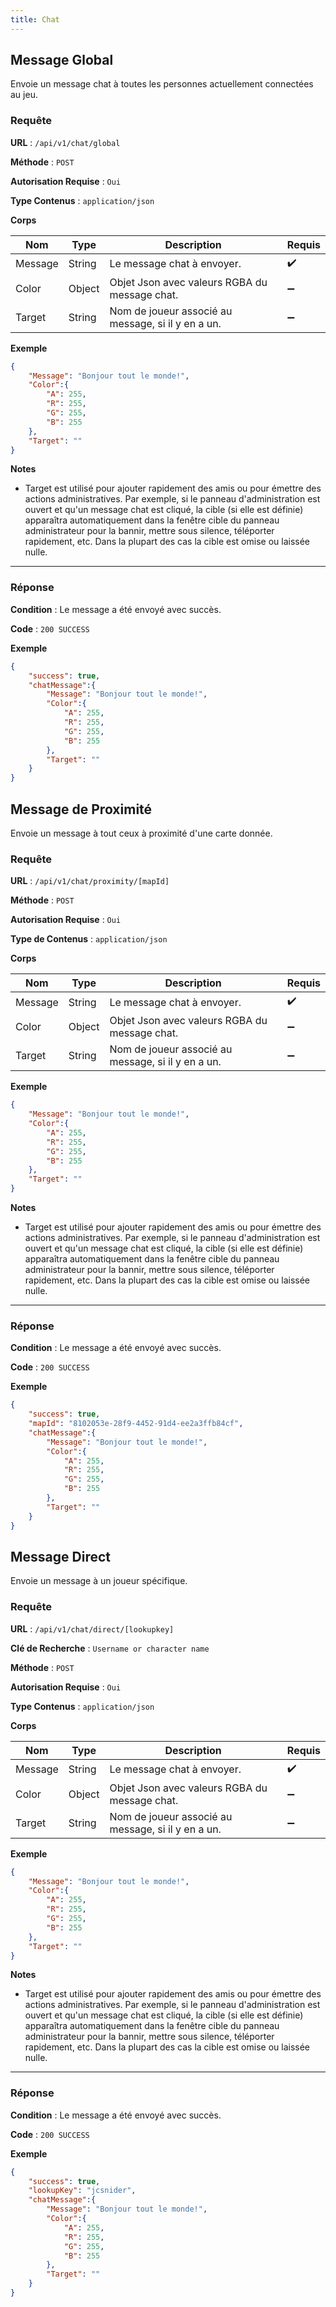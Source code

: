 ```yaml
---
title: Chat
---
```




## Message Global

Envoie un message chat à toutes les personnes actuellement connectées au jeu.

### Requête

**URL** : `/api/v1/chat/global`

**Méthode** : `POST`

**Autorisation Requise** : `Oui`

**Type Contenus** : `application/json`

**Corps**

| Nom   | Type | Description | Requis |
| ----- | ---- |------------ | -------- |
| Message | String  | Le message chat à envoyer. | :heavy_check_mark: |
| Color | Object  | Objet Json avec valeurs RGBA du message chat. | :heavy_minus_sign: |
| Target | String  | Nom de joueur associé au message, si il y en a un. | :heavy_minus_sign: |

**Exemple**

```json
{
	"Message": "Bonjour tout le monde!",
	"Color":{
		"A": 255,
		"R": 255,
		"G": 255,
		"B": 255
	},
	"Target": ""
}
```


**Notes**

* Target est utilisé pour ajouter rapidement des amis ou pour émettre des actions administratives. Par exemple, si le panneau d'administration est ouvert et qu'un message chat est cliqué, la cible (si elle est définie) apparaîtra automatiquement dans la fenêtre cible du panneau administrateur pour la bannir, mettre sous silence, téléporter rapidement, etc.  Dans la plupart des cas la cible est omise ou laissée nulle.

---

### Réponse

**Condition** : Le message a été envoyé avec succès.

**Code** : `200 SUCCESS`

**Exemple**

```json
{
	"success": true,
	"chatMessage":{
		"Message": "Bonjour tout le monde!",
		"Color":{
			"A": 255,
			"R": 255,
			"G": 255,
			"B": 255
		},
		"Target": ""
	}
}
```


## Message de Proximité

Envoie un message à tout ceux à proximité d'une carte donnée.

### Requête

**URL** : `/api/v1/chat/proximity/[mapId]`

**Méthode** : `POST`

**Autorisation Requise** : `Oui`

**Type de Contenus** : `application/json`

**Corps**

| Nom   | Type | Description | Requis |
| ----- | ---- |------------ | -------- |
| Message | String  | Le message chat à envoyer. | :heavy_check_mark: |
| Color | Object  | Objet Json avec valeurs RGBA du message chat. | :heavy_minus_sign: |
| Target | String  | Nom de joueur associé au message, si il y en a un. | :heavy_minus_sign: |

**Exemple**

```json
{
	"Message": "Bonjour tout le monde!",
	"Color":{
		"A": 255,
		"R": 255,
		"G": 255,
		"B": 255
	},
	"Target": ""
}
```


**Notes**
* Target est utilisé pour ajouter rapidement des amis ou pour émettre des actions administratives. Par exemple, si le panneau d'administration est ouvert et qu'un message chat est cliqué, la cible (si elle est définie) apparaîtra automatiquement dans la fenêtre cible du panneau administrateur pour la bannir, mettre sous silence, téléporter rapidement, etc.  Dans la plupart des cas la cible est omise ou laissée nulle.

---

### Réponse

**Condition** : Le message a été envoyé avec succès.

**Code** : `200 SUCCESS`

**Exemple**

```json
{
	"success": true,
	"mapId": "8102053e-28f9-4452-91d4-ee2a3ffb84cf",
	"chatMessage":{
		"Message": "Bonjour tout le monde!",
		"Color":{
			"A": 255,
			"R": 255,
			"G": 255,
			"B": 255
		},
		"Target": ""
	}
}
```


## Message Direct

Envoie un message à un joueur spécifique.

### Requête

**URL** : `/api/v1/chat/direct/[lookupkey]`

**Clé de Recherche** : `Username or character name`

**Méthode** : `POST`

**Autorisation Requise** : `Oui`

**Type Contenus** : `application/json`

**Corps**

| Nom   | Type | Description | Requis |
| ----- | ---- |------------ | -------- |
| Message | String  | Le message chat à envoyer. | :heavy_check_mark: |
| Color | Object  | Objet Json avec valeurs RGBA du message chat. | :heavy_minus_sign: |
| Target | String  | Nom de joueur associé au message, si il y en a un. | :heavy_minus_sign: |

**Exemple**

```json
{
	"Message": "Bonjour tout le monde!",
	"Color":{
		"A": 255,
		"R": 255,
		"G": 255,
		"B": 255
	},
	"Target": ""
}
```


**Notes**
* Target est utilisé pour ajouter rapidement des amis ou pour émettre des actions administratives. Par exemple, si le panneau d'administration est ouvert et qu'un message chat est cliqué, la cible (si elle est définie) apparaîtra automatiquement dans la fenêtre cible du panneau administrateur pour la bannir, mettre sous silence, téléporter rapidement, etc.  Dans la plupart des cas la cible est omise ou laissée nulle.

---

### Réponse

**Condition** : Le message a été envoyé avec succès.

**Code** : `200 SUCCESS`

**Exemple**

```json
{
	"success": true,
	"lookupKey": "jcsnider",
	"chatMessage":{
		"Message": "Bonjour tout le monde!",
		"Color":{
			"A": 255,
			"R": 255,
			"G": 255,
			"B": 255
		},
		"Target": ""
	}
}
```
